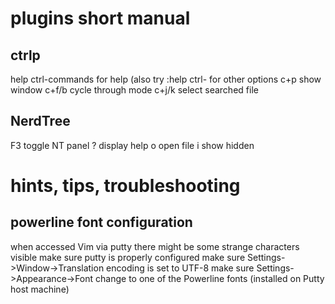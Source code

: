 # plugins short manual
## ctrlp
help ctrl-commands	for help (also try :help ctrl-<TAB> for other options
c+p		show window
c+f/b	cycle through mode
c+j/k	select searched file

## NerdTree
F3	toggle NT panel
?	display help
o	open file
i	show hidden


# hints, tips, troubleshooting

## powerline font configuration
when accessed Vim via putty there might be some strange characters visible
make sure putty is properly configured
make sure Settings->Window->Translation encoding is set to UTF-8
make sure Settings->Appearance->Font change to one of the Powerline fonts (installed on Putty host machine)


